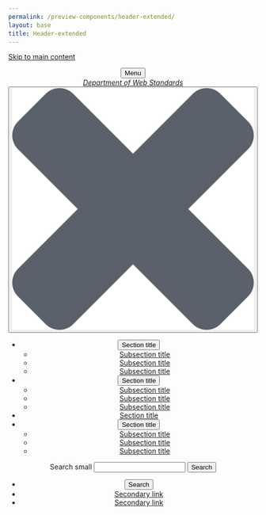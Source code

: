 ```yaml
---
permalink: /preview-components/header-extended/
layout: base
title: Header-extended
---
```


<a class="usa-skipnav" href="#main-content">Skip to main content</a>
<header class="usa-header usa-header-extended" role="banner">
  <div class="usa-navbar">
    <button class="usa-menu-btn">Menu</button>
    <div class="usa-logo" id="logo">
      <em class="usa-logo-text">
        <a href="#" accesskey="1" title="Home" aria-label="Home">Department of Web Standards</a>
      </em>
    </div>
  </div>
  <nav role="navigation" class="usa-nav">
    <div class="usa-nav-inner">
      <button class="usa-nav-close">
        <img src="/assets/img/close.svg" alt="close">
      </button>
      <ul class="usa-nav-primary usa-accordion">
        <li>
          <button class="
          usa-accordion-button usa-nav-link" aria-expanded="false" aria-controls="side-nav-1">
            <span>Section title</span>
          </button>
          <ul id="side-nav-1" class="usa-nav-submenu">
            <li>
              <a href="#">Subsection title</a>
            </li>
            <li>
              <a href="#">Subsection title</a>
            </li>
            <li>
              <a href="#">Subsection title</a>
            </li>
          </ul>
        </li>
        <li>
          <button class="usa-accordion-button usa-nav-link" aria-expanded="false" aria-controls="sidenav-2">
            <span>Section title</span>
          </button>
          <ul id="sidenav-2" class="usa-nav-submenu">
            <li>
              <a href="#">Subsection title</a>
            </li>
            <li>
              <a href="#">Subsection title</a>
            </li>
            <li>
              <a href="#">Subsection title</a>
            </li>
          </ul>
        </li>
        <li>
          <a class="usa-nav-link" href="#">
            <span>Section title</span>
          </a>
        </li>
        <li>
          <button class="usa-accordion-button usa-nav-link" aria-expanded="false" aria-controls="sidenav-3">
            <span>Section title</span>
          </button>
          <ul id="sidenav-3" class="usa-nav-submenu">
            <li>
              <a href="#">Subsection title</a>
            </li>
            <li>
              <a href="#">Subsection title</a>
            </li>
            <li>
              <a href="#">Subsection title</a>
            </li>
          </ul>
        </li>
      </ul>
      <div class="usa-nav-secondary">
        <form class="usa-search usa-search-small js-search-form">
          <div role="search">
            <label class="usa-sr-only" for="search-field-small">Search small</label>
            <input id="search-field-small" type="search" name="search">
            <button type="submit">
              <span class="usa-sr-only">Search</span>
            </button>
          </div>
        </form>
        <ul class="usa-unstyled-list usa-nav-secondary-links">
          <li class="js-search-button-container">
            <button class="usa-header-search-button js-search-button">Search</button>
          </li>
          <li>
            <a href="#">Secondary link</a>
          </li>
          <li>
            <a href="#">Secondary link</a>
          </li>
        </ul>
      </div>
    </div>
  </nav>
</header>
<div class="usa-overlay"></div>
<main id="main-content"></main>
